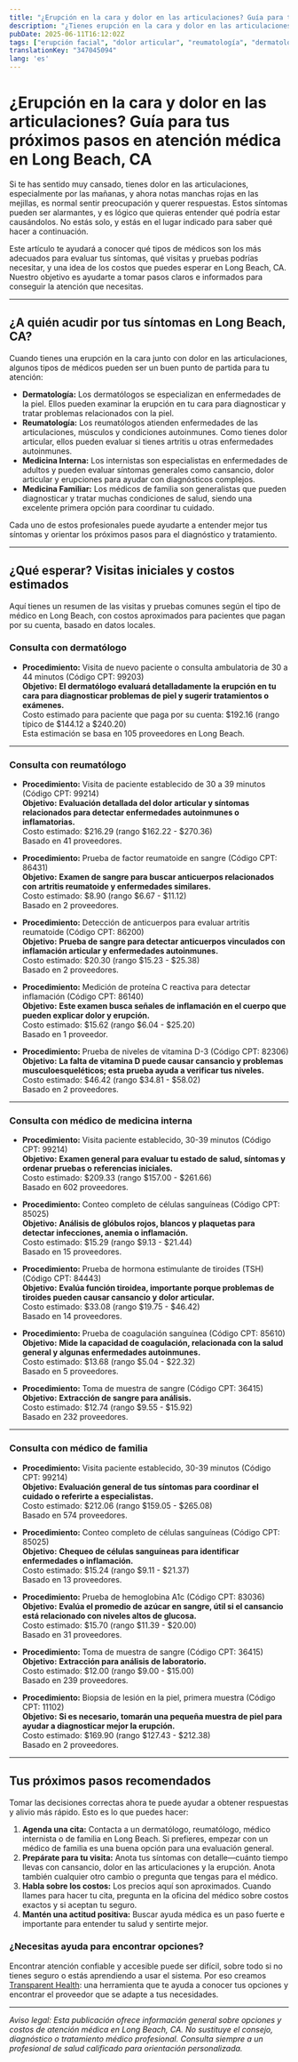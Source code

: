 ```yaml
---
title: "¿Erupción en la cara y dolor en las articulaciones? Guía para tus próximos pasos en atención médica en Long Beach, CA"
description: "¿Tienes erupción en la cara y dolor en las articulaciones en Long Beach, CA? Descubre a qué especialistas acudir, qué pruebas esperar y el costo estimado para que puedas tomar decisiones con confianza."
pubDate: 2025-06-11T16:12:02Z
tags: ["erupción facial", "dolor articular", "reumatología", "dermatología", "Long Beach CA", "costos de atención médica"]
translationKey: "347045094"
lang: 'es'
---
```


# ¿Erupción en la cara y dolor en las articulaciones? Guía para tus próximos pasos en atención médica en Long Beach, CA

Si te has sentido muy cansado, tienes dolor en las articulaciones, especialmente por las mañanas, y ahora notas manchas rojas en las mejillas, es normal sentir preocupación y querer respuestas. Estos síntomas pueden ser alarmantes, y es lógico que quieras entender qué podría estar causándolos. No estás solo, y estás en el lugar indicado para saber qué hacer a continuación.

Este artículo te ayudará a conocer qué tipos de médicos son los más adecuados para evaluar tus síntomas, qué visitas y pruebas podrías necesitar, y una idea de los costos que puedes esperar en Long Beach, CA. Nuestro objetivo es ayudarte a tomar pasos claros e informados para conseguir la atención que necesitas.

---

## ¿A quién acudir por tus síntomas en Long Beach, CA?

Cuando tienes una erupción en la cara junto con dolor en las articulaciones, algunos tipos de médicos pueden ser un buen punto de partida para tu atención:

- **Dermatología:** Los dermatólogos se especializan en enfermedades de la piel. Ellos pueden examinar la erupción en tu cara para diagnosticar y tratar problemas relacionados con la piel.
- **Reumatología:** Los reumatólogos atienden enfermedades de las articulaciones, músculos y condiciones autoinmunes. Como tienes dolor articular, ellos pueden evaluar si tienes artritis u otras enfermedades autoinmunes.
- **Medicina Interna:** Los internistas son especialistas en enfermedades de adultos y pueden evaluar síntomas generales como cansancio, dolor articular y erupciones para ayudar con diagnósticos complejos.
- **Medicina Familiar:** Los médicos de familia son generalistas que pueden diagnosticar y tratar muchas condiciones de salud, siendo una excelente primera opción para coordinar tu cuidado.

Cada uno de estos profesionales puede ayudarte a entender mejor tus síntomas y orientar los próximos pasos para el diagnóstico y tratamiento.

---

## ¿Qué esperar? Visitas iniciales y costos estimados

Aquí tienes un resumen de las visitas y pruebas comunes según el tipo de médico en Long Beach, con costos aproximados para pacientes que pagan por su cuenta, basado en datos locales.

### Consulta con dermatólogo

- **Procedimiento:** Visita de nuevo paciente o consulta ambulatoria de 30 a 44 minutos (Código CPT: 99203)  
  **Objetivo:** **El dermatólogo evaluará detalladamente la erupción en tu cara para diagnosticar problemas de piel y sugerir tratamientos o exámenes.**  
  Costo estimado para paciente que paga por su cuenta: $192.16 (rango típico de $144.12 a $240.20)  
  Esta estimación se basa en 105 proveedores en Long Beach.

---

### Consulta con reumatólogo

- **Procedimiento:** Visita de paciente establecido de 30 a 39 minutos (Código CPT: 99214)  
  **Objetivo:** **Evaluación detallada del dolor articular y síntomas relacionados para detectar enfermedades autoinmunes o inflamatorias.**  
  Costo estimado: $216.29 (rango $162.22 - $270.36)  
  Basado en 41 proveedores.

- **Procedimiento:** Prueba de factor reumatoide en sangre (Código CPT: 86431)  
  **Objetivo:** **Examen de sangre para buscar anticuerpos relacionados con artritis reumatoide y enfermedades similares.**  
  Costo estimado: $8.90 (rango $6.67 - $11.12)  
  Basado en 2 proveedores.

- **Procedimiento:** Detección de anticuerpos para evaluar artritis reumatoide (Código CPT: 86200)  
  **Objetivo:** **Prueba de sangre para detectar anticuerpos vinculados con inflamación articular y enfermedades autoinmunes.**  
  Costo estimado: $20.30 (rango $15.23 - $25.38)  
  Basado en 2 proveedores.

- **Procedimiento:** Medición de proteína C reactiva para detectar inflamación (Código CPT: 86140)  
  **Objetivo:** **Este examen busca señales de inflamación en el cuerpo que pueden explicar dolor y erupción.**  
  Costo estimado: $15.62 (rango $6.04 - $25.20)  
  Basado en 1 proveedor.

- **Procedimiento:** Prueba de niveles de vitamina D-3 (Código CPT: 82306)  
  **Objetivo:** **La falta de vitamina D puede causar cansancio y problemas musculoesqueléticos; esta prueba ayuda a verificar tus niveles.**  
  Costo estimado: $46.42 (rango $34.81 - $58.02)  
  Basado en 2 proveedores.

---

### Consulta con médico de medicina interna

- **Procedimiento:** Visita paciente establecido, 30-39 minutos (Código CPT: 99214)  
  **Objetivo:** **Examen general para evaluar tu estado de salud, síntomas y ordenar pruebas o referencias iniciales.**  
  Costo estimado: $209.33 (rango $157.00 - $261.66)  
  Basado en 602 proveedores.

- **Procedimiento:** Conteo completo de células sanguíneas (Código CPT: 85025)  
  **Objetivo:** **Análisis de glóbulos rojos, blancos y plaquetas para detectar infecciones, anemia o inflamación.**  
  Costo estimado: $15.29 (rango $9.13 - $21.44)  
  Basado en 15 proveedores.

- **Procedimiento:** Prueba de hormona estimulante de tiroides (TSH) (Código CPT: 84443)  
  **Objetivo:** **Evalúa función tiroidea, importante porque problemas de tiroides pueden causar cansancio y dolor articular.**  
  Costo estimado: $33.08 (rango $19.75 - $46.42)  
  Basado en 14 proveedores.

- **Procedimiento:** Prueba de coagulación sanguínea (Código CPT: 85610)  
  **Objetivo:** **Mide la capacidad de coagulación, relacionada con la salud general y algunas enfermedades autoinmunes.**  
  Costo estimado: $13.68 (rango $5.04 - $22.32)  
  Basado en 5 proveedores.

- **Procedimiento:** Toma de muestra de sangre (Código CPT: 36415)  
  **Objetivo:** **Extracción de sangre para análisis.**  
  Costo estimado: $12.74 (rango $9.55 - $15.92)  
  Basado en 232 proveedores.

---

### Consulta con médico de familia

- **Procedimiento:** Visita paciente establecido, 30-39 minutos (Código CPT: 99214)  
  **Objetivo:** **Evaluación general de tus síntomas para coordinar el cuidado o referirte a especialistas.**  
  Costo estimado: $212.06 (rango $159.05 - $265.08)  
  Basado en 574 proveedores.

- **Procedimiento:** Conteo completo de células sanguíneas (Código CPT: 85025)  
  **Objetivo:** **Chequeo de células sanguíneas para identificar enfermedades o inflamación.**  
  Costo estimado: $15.24 (rango $9.11 - $21.37)  
  Basado en 13 proveedores.

- **Procedimiento:** Prueba de hemoglobina A1c (Código CPT: 83036)  
  **Objetivo:** **Evalúa el promedio de azúcar en sangre, útil si el cansancio está relacionado con niveles altos de glucosa.**  
  Costo estimado: $15.70 (rango $11.39 - $20.00)  
  Basado en 31 proveedores.

- **Procedimiento:** Toma de muestra de sangre (Código CPT: 36415)  
  **Objetivo:** **Extracción para análisis de laboratorio.**  
  Costo estimado: $12.00 (rango $9.00 - $15.00)  
  Basado en 239 proveedores.

- **Procedimiento:** Biopsia de lesión en la piel, primera muestra (Código CPT: 11102)  
  **Objetivo:** **Si es necesario, tomarán una pequeña muestra de piel para ayudar a diagnosticar mejor la erupción.**  
  Costo estimado: $169.90 (rango $127.43 - $212.38)  
  Basado en 2 proveedores.

---

## Tus próximos pasos recomendados

Tomar las decisiones correctas ahora te puede ayudar a obtener respuestas y alivio más rápido. Esto es lo que puedes hacer:

1. **Agenda una cita:** Contacta a un dermatólogo, reumatólogo, médico internista o de familia en Long Beach. Si prefieres, empezar con un médico de familia es una buena opción para una evaluación general.
2. **Prepárate para tu visita:** Anota tus síntomas con detalle—cuánto tiempo llevas con cansancio, dolor en las articulaciones y la erupción. Anota también cualquier otro cambio o pregunta que tengas para el médico.
3. **Habla sobre los costos:** Los precios aquí son aproximados. Cuando llames para hacer tu cita, pregunta en la oficina del médico sobre costos exactos y si aceptan tu seguro.
4. **Mantén una actitud positiva:** Buscar ayuda médica es un paso fuerte e importante para entender tu salud y sentirte mejor.

### ¿Necesitas ayuda para encontrar opciones?

Encontrar atención confiable y accesible puede ser difícil, sobre todo si no tienes seguro o estás aprendiendo a usar el sistema. Por eso creamos [Transparent Health](https://transparenthealth.ai): una herramienta que te ayuda a conocer tus opciones y encontrar el proveedor que se adapte a tus necesidades.

---

*Aviso legal: Esta publicación ofrece información general sobre opciones y costos de atención médica en Long Beach, CA. No sustituye el consejo, diagnóstico o tratamiento médico profesional. Consulta siempre a un profesional de salud calificado para orientación personalizada.*